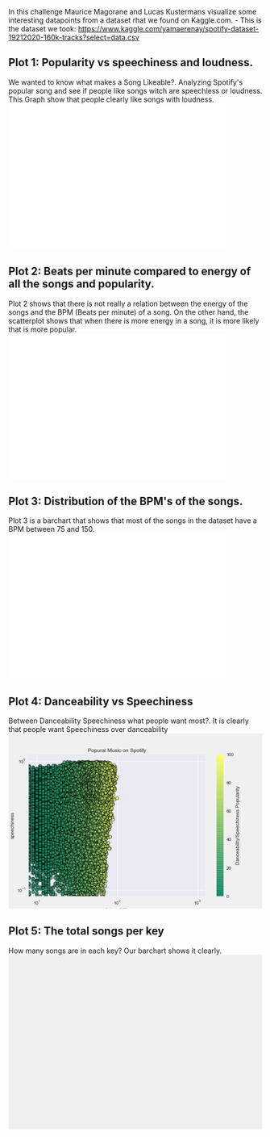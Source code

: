 In this challenge Maurice Magorane and Lucas Kustermans visualize some interesting datapoints from a dataset rhat we found on Kaggle.com.
	- This is the dataset we took: https://www.kaggle.com/yamaerenay/spotify-dataset-19212020-160k-tracks?select=data.csv
    
## Plot 1: Popularity vs speechiness and loudness.
We wanted to know what makes a Song Likeable?. Analyzing Spotify's  popular song and see if people like songs witch are speechless or loudness. This Graph show that people clearly like songs with loudness.
![](Graphs/Popularity_Speechiness_Loudness.png)

## Plot 2: Beats per minute compared to energy of all the songs and popularity.
Plot 2 shows that there is not really a relation between the energy of the songs and the BPM (Beats per minute) of a song. 
On the other hand, the scatterplot shows that when there is more energy in a song, it is more likely that is more popular. 
![](Graphs/BPM_vs_Energy_vs_Popularity.png)

## Plot 3: Distribution of the BPM's of the songs.
Plot 3 is a barchart that shows that most of the songs in the dataset have a BPM between 75 and 150.
![](Graphs/Distribution_of_BPMs.png)

## Plot 4: Danceability vs Speechiness
Between Danceability Speechiness what people want most?. 
It is clearly that people want Speechiness over danceability 
![](Graphs/Danceability_vs_Speechiness.png)

## Plot 5: The total songs per key
How many songs are in each key?
Our barchart shows it clearly. 
![](Graphs/Songs_per_key.png)
